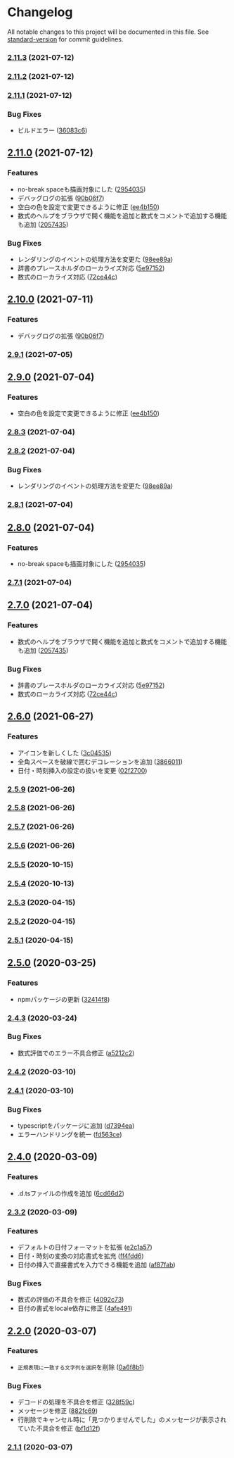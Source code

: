 # Changelog

All notable changes to this project will be documented in this file. See [standard-version](https://github.com/conventional-changelog/standard-version) for commit guidelines.

### [2.11.3](https://github.com/Harurow/vscode.ext.harurow.util/compare/v2.11.2...v2.11.3) (2021-07-12)

### [2.11.2](https://github.com/Harurow/vscode.ext.harurow.util/compare/v2.11.1...v2.11.2) (2021-07-12)

### [2.11.1](https://github.com/Harurow/vscode.ext.harurow.util/compare/v2.11.0...v2.11.1) (2021-07-12)


### Bug Fixes

* ビルドエラー ([36083c6](https://github.com/Harurow/vscode.ext.harurow.util/commit/36083c6bee1918bd07a441de050032210400c84f))

## [2.11.0](https://github.com/Harurow/vscode.ext.harurow.util/compare/v2.6.0...v2.11.0) (2021-07-12)


### Features

* no-break spaceも描画対象にした ([2954035](https://github.com/Harurow/vscode.ext.harurow.util/commit/29540358b29401c61be8c5cde4e066a190239909))
* デバッグログの拡張 ([90b06f7](https://github.com/Harurow/vscode.ext.harurow.util/commit/90b06f7bb22cdc7c965bf0a52349a91a34c22911))
* 空白の色を設定で変更できるように修正 ([ee4b150](https://github.com/Harurow/vscode.ext.harurow.util/commit/ee4b150caaa8c5fce378b522a4d95f918522903a))
* 数式のヘルプをブラウザで開く機能を追加と数式をコメントで追加する機能も追加 ([2057435](https://github.com/Harurow/vscode.ext.harurow.util/commit/20574358c912e7341d55f5962833bc4ec4eb1a94))


### Bug Fixes

* レンダリングのイベントの処理方法を変更た ([98ee89a](https://github.com/Harurow/vscode.ext.harurow.util/commit/98ee89afe5ea94d12a08a159f03580b042a76eb0))
* 辞書のプレースホルダのローカライズ対応 ([5e97152](https://github.com/Harurow/vscode.ext.harurow.util/commit/5e9715214d0fef844e6563641036e841da9bfbdc))
* 数式のローカライズ対応 ([72ce44c](https://github.com/Harurow/vscode.ext.harurow.util/commit/72ce44c3e8225909af462d6b8e38e9ee910aa4f7))

## [2.10.0](https://github.com/Harurow/vscode.ext.harurow.util/compare/v2.9.1...v2.10.0) (2021-07-11)


### Features

* デバッグログの拡張 ([90b06f7](https://github.com/Harurow/vscode.ext.harurow.util/commit/90b06f7bb22cdc7c965bf0a52349a91a34c22911))

### [2.9.1](https://github.com/Harurow/vscode.ext.harurow.util/compare/v2.9.0...v2.9.1) (2021-07-05)

## [2.9.0](https://github.com/Harurow/vscode.ext.harurow.util/compare/v2.8.3...v2.9.0) (2021-07-04)


### Features

* 空白の色を設定で変更できるように修正 ([ee4b150](https://github.com/Harurow/vscode.ext.harurow.util/commit/ee4b150caaa8c5fce378b522a4d95f918522903a))

### [2.8.3](https://github.com/Harurow/vscode.ext.harurow.util/compare/v2.8.2...v2.8.3) (2021-07-04)

### [2.8.2](https://github.com/Harurow/vscode.ext.harurow.util/compare/v2.8.1...v2.8.2) (2021-07-04)


### Bug Fixes

* レンダリングのイベントの処理方法を変更た ([98ee89a](https://github.com/Harurow/vscode.ext.harurow.util/commit/98ee89afe5ea94d12a08a159f03580b042a76eb0))

### [2.8.1](https://github.com/Harurow/vscode.ext.harurow.util/compare/v2.8.0...v2.8.1) (2021-07-04)

## [2.8.0](https://github.com/Harurow/vscode.ext.harurow.util/compare/v2.7.1...v2.8.0) (2021-07-04)


### Features

* no-break spaceも描画対象にした ([2954035](https://github.com/Harurow/vscode.ext.harurow.util/commit/29540358b29401c61be8c5cde4e066a190239909))

### [2.7.1](https://github.com/Harurow/vscode.ext.harurow.util/compare/v2.7.0...v2.7.1) (2021-07-04)

## [2.7.0](https://github.com/Harurow/vscode.ext.harurow.util/compare/v2.6.0...v2.7.0) (2021-07-04)


### Features

* 数式のヘルプをブラウザで開く機能を追加と数式をコメントで追加する機能も追加 ([2057435](https://github.com/Harurow/vscode.ext.harurow.util/commit/20574358c912e7341d55f5962833bc4ec4eb1a94))


### Bug Fixes

* 辞書のプレースホルダのローカライズ対応 ([5e97152](https://github.com/Harurow/vscode.ext.harurow.util/commit/5e9715214d0fef844e6563641036e841da9bfbdc))
* 数式のローカライズ対応 ([72ce44c](https://github.com/Harurow/vscode.ext.harurow.util/commit/72ce44c3e8225909af462d6b8e38e9ee910aa4f7))

## [2.6.0](https://github.com/Harurow/vscode.ext.harurow.util/compare/v2.5.9...v2.6.0) (2021-06-27)


### Features

* アイコンを新しくした ([3c04535](https://github.com/Harurow/vscode.ext.harurow.util/commit/3c045358e5d834cfa390896487c4e988c6ae8ab1))
* 全角スペースを破線で囲むデコレーションを追加 ([3866011](https://github.com/Harurow/vscode.ext.harurow.util/commit/38660114859ea1a42d0e19ab0c55f3d17c46ae90))
* 日付・時刻挿入の設定の扱いを変更 ([02f2700](https://github.com/Harurow/vscode.ext.harurow.util/commit/02f270027365ef918f5436a6243afee0a9ef82a7))

### [2.5.9](https://github.com/Harurow/vscode.ext.harurow.util/compare/v2.5.8...v2.5.9) (2021-06-26)

### [2.5.8](https://github.com/Harurow/vscode.ext.harurow.util/compare/v2.5.7...v2.5.8) (2021-06-26)

### [2.5.7](https://github.com/Harurow/vscode.ext.harurow.util/compare/v2.5.6...v2.5.7) (2021-06-26)

### [2.5.6](https://github.com/Harurow/vscode.ext.harurow.util/compare/v2.5.3...v2.5.6) (2021-06-26)

### [2.5.5](https://github.com/Harurow/vscode.ext.harurow.util/compare/v2.5.4...v2.5.5) (2020-10-15)

### [2.5.4](https://github.com/Harurow/vscode.ext.harurow.util/compare/v2.5.3...v2.5.4) (2020-10-13)

### [2.5.3](https://github.com/Harurow/vscode.ext.harurow.util/compare/v2.5.2...v2.5.3) (2020-04-15)

### [2.5.2](https://github.com/Harurow/vscode.ext.harurow.util/compare/v2.5.1...v2.5.2) (2020-04-15)

### [2.5.1](https://github.com/Harurow/vscode.ext.harurow.util/compare/v2.5.0...v2.5.1) (2020-04-15)

## [2.5.0](https://github.com/Harurow/vscode.ext.harurow.util/compare/v2.4.3...v2.5.0) (2020-03-25)


### Features

* npmパッケージの更新 ([32414f8](https://github.com/Harurow/vscode.ext.harurow.util/commit/32414f808cdf9b57ab5893b0146827a3a27e34fc))

### [2.4.3](https://github.com/Harurow/vscode.ext.harurow.util/compare/v2.4.2...v2.4.3) (2020-03-24)


### Bug Fixes

* 数式評価でのエラー不具合修正 ([a5212c2](https://github.com/Harurow/vscode.ext.harurow.util/commit/a5212c222f2a0cbad89688be8408420f031c44f9))

### [2.4.2](https://github.com/Harurow/vscode.ext.harurow.util/compare/v2.4.1...v2.4.2) (2020-03-10)

### [2.4.1](https://github.com/Harurow/vscode.ext.harurow.util/compare/v2.4.0...v2.4.1) (2020-03-10)


### Bug Fixes

* typescriptをパッケージに追加 ([d7394ea](https://github.com/Harurow/vscode.ext.harurow.util/commit/d7394ea999e45a105d6f253422e29e93dd4c03c5))
* エラーハンドリングを統一 ([fd563ce](https://github.com/Harurow/vscode.ext.harurow.util/commit/fd563ce635387ff6da95c454319fac54722e754a))

## [2.4.0](https://github.com/Harurow/vscode.ext.harurow.util/compare/v2.3.2...v2.4.0) (2020-03-09)


### Features

* .d.tsファイルの作成を追加 ([6cd66d2](https://github.com/Harurow/vscode.ext.harurow.util/commit/6cd66d2d1a7dd326829e94d877d272264a5db8a6))

### [2.3.2](https://github.com/Harurow/vscode.ext.harurow.util/compare/v2.3.1...v2.3.2) (2020-03-09)


### Features

* デフォルトの日付フォーマットを拡張 ([e2c1a57](https://github.com/Harurow/vscode.ext.harurow.util/commit/e2c1a578b0f00c0e458fa981bb0f06d22b519a0b))
* 日付・時刻の変換の対応書式を拡充 ([ff4fdd6](https://github.com/Harurow/vscode.ext.harurow.util/commit/ff4fdd620f4f221569c29ef4d13c6e5557400338))
* 日付の挿入で直接書式を入力できる機能を追加 ([af87fab](https://github.com/Harurow/vscode.ext.harurow.util/commit/af87fab7ce698ddf2d35c0ebbb8233b8d7912ec9))


### Bug Fixes

* 数式の評価の不具合を修正 ([4092c73](https://github.com/Harurow/vscode.ext.harurow.util/commit/4092c73af94c1abe7ede86786bc7fb824db70c52))
* 日付の書式をlocale依存に修正 ([4afe491](https://github.com/Harurow/vscode.ext.harurow.util/commit/4afe491284f3be6b3d399012a6585cb0368a6871))

## [2.2.0](https://github.com/Harurow/vscode.ext.harurow.util/compare/v2.1.1...v2.2.0) (2020-03-07)


### Features

* `正規表現に一致する文字列を選択`を削除 ([0a6f8b1](https://github.com/Harurow/vscode.ext.harurow.util/commit/0a6f8b16f50d5d86ad87a646bc14a25818ac8c33))


### Bug Fixes

* デコードの処理を不具合を修正 ([328f59c](https://github.com/Harurow/vscode.ext.harurow.util/commit/328f59c6794823ea2c10d8c533081d55e648ea38))
* メッセージを修正 ([882fc69](https://github.com/Harurow/vscode.ext.harurow.util/commit/882fc695f5123c54d0c34f729651b22c3e7859fe))
* 行削除でキャンセル時に「見つかりませんでした」のメッセージが表示されていた不具合を修正 ([bf1d12f](https://github.com/Harurow/vscode.ext.harurow.util/commit/bf1d12f60b334dfe9569e59887892e59743eb913))

### [2.1.1](https://github.com/Harurow/vscode.ext.harurow.util/compare/v2.1.0...v2.1.1) (2020-03-07)
